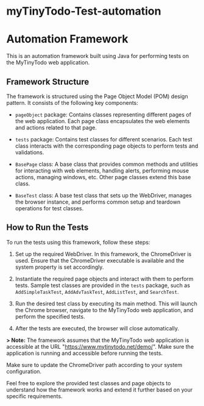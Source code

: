 # myTinyTodo-Test-automation

# Automation Framework

This is an automation framework built using Java for performing tests on the MyTinyTodo web application.

## Framework Structure

The framework is structured using the Page Object Model (POM) design pattern. It consists of the following key components:

- `pageObject` package: Contains classes representing different pages of the web application. Each page class encapsulates the web elements and actions related to that page.

- `tests` package: Contains test classes for different scenarios. Each test class interacts with the corresponding page objects to perform tests and validations.

- `BasePage` class: A base class that provides common methods and utilities for interacting with web elements, handling alerts, performing mouse actions, managing windows, etc. Other page classes extend this base class.

- `BaseTest` class: A base test class that sets up the WebDriver, manages the browser instance, and performs common setup and teardown operations for test classes.

## How to Run the Tests

To run the tests using this framework, follow these steps:

1. Set up the required WebDriver. In this framework, the ChromeDriver is used. Ensure that the ChromeDriver executable is available and the system property is set accordingly.

2. Instantiate the required page objects and interact with them to perform tests. Sample test classes are provided in the `tests` package, such as `AddSimpleTaskTest`, `AddAdvTaskTest`, `AddListTest`, and `SearchTest`.

3. Run the desired test class by executing its main method. This will launch the Chrome browser, navigate to the MyTinyTodo web application, and perform the specified tests.

4. After the tests are executed, the browser will close automatically.

**> Note:** The framework assumes that the MyTinyTodo web application is accessible at the URL "https://www.mytinytodo.net/demo/". Make sure the application is running and accessible before running the tests.

Make sure to update the ChromeDriver path according to your system configuration.

Feel free to explore the provided test classes and page objects to understand how the framework works and extend it further based on your specific requirements.
